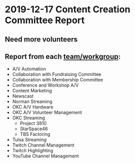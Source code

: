 # 2019-12-17 Content Creation Committee Report
## **Need more volunteers**

## Report from each [team/workgroup](https://github.com/techlahoma/broadcasting/blob/master/Teams/_Teams.md):

* A/V Automation
* Collaboration with Fundraising Committee
* Collaboration with Membership Committee
* Conference and Workshop A/V
* Content Marketing
* Newscast
* Norman Streaming
* OKC A/V Hardware
* OKC A/V Volunteer Management
* OKC Streaming
  * Project 3810
  * StarSpace46
  * TBS Factoring
* Tulsa Streaming
* Twitch Channel Management
* Twitch Highlighting
* YouTube Channel Management

